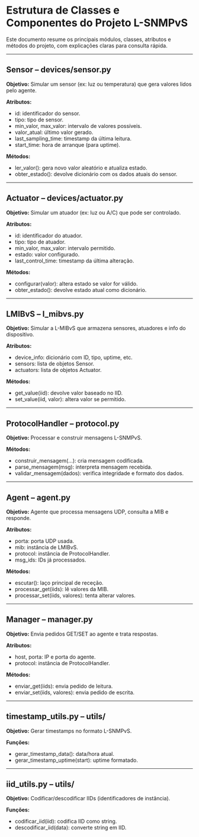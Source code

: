 # Estrutura de Classes e Componentes do Projeto L-SNMPvS

Este documento resume os principais módulos, classes, atributos e métodos do projeto, com explicações claras para consulta rápida.

---

## Sensor – devices/sensor.py

**Objetivo:** Simular um sensor (ex: luz ou temperatura) que gera valores lidos pelo agente.

**Atributos:**
- id: identificador do sensor.
- tipo: tipo de sensor.
- min_valor, max_valor: intervalo de valores possíveis.
- valor_atual: último valor gerado.
- last_sampling_time: timestamp da última leitura.
- start_time: hora de arranque (para uptime).

**Métodos:**
- ler_valor(): gera novo valor aleatório e atualiza estado.
- obter_estado(): devolve dicionário com os dados atuais do sensor.

---

## Actuator – devices/actuator.py

**Objetivo:** Simular um atuador (ex: luz ou A/C) que pode ser controlado.

**Atributos:**
- id: identificador do atuador.
- tipo: tipo de atuador.
- min_valor, max_valor: intervalo permitido.
- estado: valor configurado.
- last_control_time: timestamp da última alteração.

**Métodos:**
- configurar(valor): altera estado se valor for válido.
- obter_estado(): devolve estado atual como dicionário.

---

## LMIBvS – l_mibvs.py

**Objetivo:** Simular a L-MIBvS que armazena sensores, atuadores e info do dispositivo.

**Atributos:**
- device_info: dicionário com ID, tipo, uptime, etc.
- sensors: lista de objetos Sensor.
- actuators: lista de objetos Actuator.

**Métodos:**
- get_value(iid): devolve valor baseado no IID.
- set_value(iid, valor): altera valor se permitido.

---

## ProtocolHandler – protocol.py

**Objetivo:** Processar e construir mensagens L-SNMPvS.

**Métodos:**
- construir_mensagem(...): cria mensagem codificada.
- parse_mensagem(msg): interpreta mensagem recebida.
- validar_mensagem(dados): verifica integridade e formato dos dados.

---

## Agent – agent.py

**Objetivo:** Agente que processa mensagens UDP, consulta a MIB e responde.

**Atributos:**
- porta: porta UDP usada.
- mib: instância de LMIBvS.
- protocol: instância de ProtocolHandler.
- msg_ids: IDs já processados.

**Métodos:**
- escutar(): laço principal de receção.
- processar_get(iids): lê valores da MIB.
- processar_set(iids, valores): tenta alterar valores.

---

## Manager – manager.py

**Objetivo:** Envia pedidos GET/SET ao agente e trata respostas.

**Atributos:**
- host, porta: IP e porta do agente.
- protocol: instância de ProtocolHandler.

**Métodos:**
- enviar_get(iids): envia pedido de leitura.
- enviar_set(iids, valores): envia pedido de escrita.

---

## timestamp_utils.py – utils/

**Objetivo:** Gerar timestamps no formato L-SNMPvS.

**Funções:**
- gerar_timestamp_data(): data/hora atual.
- gerar_timestamp_uptime(start): uptime formatado.

---

## iid_utils.py – utils/

**Objetivo:** Codificar/descodificar IIDs (identificadores de instância).

**Funções:**
- codificar_iid(iid): codifica IID como string.
- descodificar_iid(data): converte string em IID.